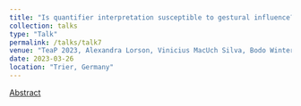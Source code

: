 ```yaml
---
title: "Is quantifier interpretation susceptible to gestural influence?"
collection: talks
type: "Talk"
permalink: /talks/talk7
venue: "TeaP 2023, Alexandra Lorson, Vinicius MacUch Silva, Bodo Winter, Christopher Hart"
date: 2023-03-26
location: "Trier, Germany"
---
```


[Abstract](http://alex-lorson.github.io/files/TeaPAbstract.pdf)
